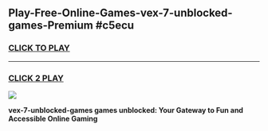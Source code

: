 
## Play-Free-Online-Games-vex-7-unblocked-games-Premium #c5ecu
<h3>
<a href="https://premium.freeplayer.one?title=vex-7-unblocked-games&ref=8M">CLICK TO PLAY</a></h3>
<hr>

<h3>
<a href="https://premium.freeplayer.one?title=vex-7-unblocked-games&ref=8M">CLICK 2 PLAY</a>
  
</h3>

<a href="https://premium.freeplayer.one?title=vex-7-unblocked-games&ref=8M"><img src="https://clearcache.store/games.png"></a>


**vex-7-unblocked-games games unblocked: Your Gateway to Fun and Accessible Online Gaming**
